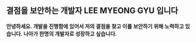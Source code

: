## 결점을 보안하는 개발자 LEE MYEONG GYU 입니다
<strong>안녕하세요. 개발을 진행함에 있어서 저의 결점을 찾고 이를 보안하기 위해 노력하고 있습니다. 나아가 한명의 개발자로 성장하고 싶습니다.</strong>

<!--
**leem5514/leem5514** is a ✨ _special_ ✨ repository because its `README.md` (this file) appears on your GitHub profile.

Here are some ideas to get you started:

- 🔭 I’m currently working on ...
- 🌱 I’m currently learning ...
- 👯 I’m looking to collaborate on ...
- 🤔 I’m looking for help with ...
- 💬 Ask me about ...
- 📫 How to reach me: ...
- 😄 Pronouns: ...
- ⚡ Fun fact: ...
-->

